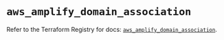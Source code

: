 # `aws_amplify_domain_association`

Refer to the Terraform Registry for docs: [`aws_amplify_domain_association`](https://registry.terraform.io/providers/hashicorp/aws/6.16.0/docs/resources/amplify_domain_association).

